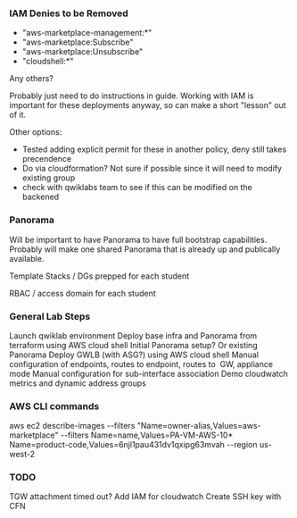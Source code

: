 ### IAM Denies to be Removed

- "aws-marketplace-management:*"
- "aws-marketplace:Subscribe"
- "aws-marketplace:Unsubscribe"
- "cloudshell:*"

Any others?

Probably just need to do instructions in guide. Working with IAM is important for these deployments anyway, so can make a short "lesson" out of it.

Other options:
- Tested adding explicit permit for these in another policy, deny still takes precendence
- Do via cloudformation?  Not sure if possible since it will need to modify existing group
- check with qwiklabs team to see if this can be modified on the backened


### Panorama

Will be important to have Panorama to have full bootstrap capabilities. Probably will make one shared Panorama that is already up and publically available. 

Template Stacks / DGs prepped for each student

RBAC / access domain for each student


### General Lab Steps


Launch qwiklab environment
Deploy base infra and Panorama from terraform using AWS cloud shell
Initial Panorama setup? Or existing Panorama
Deploy GWLB (with ASG?) using AWS cloud shell
Manual configuration of endpoints, routes to endpoint, routes to  GW, appliance mode
Manual configuration for sub-interface association
Demo cloudwatch metrics and dynamic address groups


### AWS CLI commands

aws ec2 describe-images --filters "Name=owner-alias,Values=aws-marketplace" --filters Name=name,Values=PA-VM-AWS-10* Name=product-code,Values=6njl1pau431dv1qxipg63mvah --region us-west-2

### TODO

TGW attachment timed out?
Add IAM for cloudwatch
Create SSH key with CFN